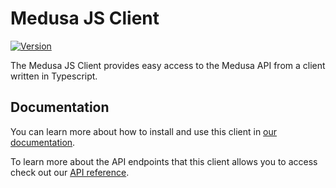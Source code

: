 # Medusa JS Client

[![Version](https://img.shields.io/npm/v/stripe.svg)](https://www.npmjs.org/package/@medusajs/medusa-js)

The Medusa JS Client provides easy access to the Medusa API from a client written in Typescript.

## Documentation

You can learn more about how to install and use this client in [our documentation](https://docs.medusajs.com/js-client/overview).

To learn more about the API endpoints that this client allows you to access check out our [API reference](https://docs.medusajs.com/api/store).

